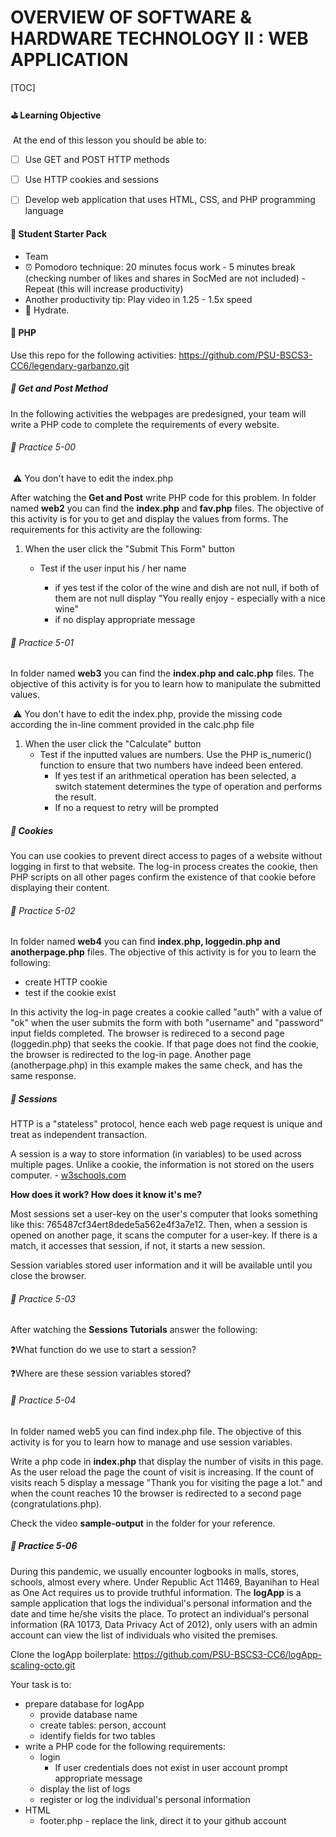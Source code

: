 # **OVERVIEW OF SOFTWARE & HARDWARE TECHNOLOGY II** : WEB APPLICATION

[TOC]

#### :golf: Learning Objective

​		At the end of this lesson you should be able to:

- [ ] Use GET and POST HTTP methods

- [ ] Use HTTP cookies and sessions

- [ ] Develop web application that uses HTML, CSS, and PHP programming language

  

#### :school_satchel: Student Starter Pack

  - T​eam
  - :alarm_clock: Pomodoro technique: 20 minutes focus work - 5 minutes break (checking number of likes and shares in SocMed are not included) - Repeat (this will increase productivity)
  - Another productivity tip: Play video in 1.25 - 1.5x speed
  - :milk_glass: Hydrate.



#### :rocket: PHP

Use this repo for the following activities: https://github.com/PSU-BSCS3-CC6/legendary-garbanzo.git 

##### :triangular_flag_on_post: Get and Post Method

In the following activities the webpages are predesigned, your team will write a PHP code to complete the requirements of every website.

###### :space_invader: Practice 5-00

​	:warning: You don't have to edit the index.php

After watching the **Get and Post** write PHP code for this problem. In folder named **web2** you can find the **index.php** and **fav.php** files. The objective of this activity is for you to get and display the values from forms. The requirements for this activity are the following:

1. When the user click the "Submit This Form" button

   - Test if the user input his / her name

     - if yes test if the color of the wine and dish are not null, if both of them are not null display "You really enjoy <dish> - especially with a nice <color> wine"
     - if no display appropriate message

     

###### :space_invader: Practice 5-01

In folder named **web3** you can find the **index.php and calc.php** files. The objective of this activity is for you to learn how to manipulate the submitted values.

​	:warning: You don't have to edit the index.php, provide the missing code according the in-line comment provided in the calc.php file

1. When the user click the "Calculate" button
   - Test if the inputted values are numbers. Use the PHP is_numeric() function to ensure that two numbers have indeed been entered.
     - If yes test if an arithmetical operation has been selected, a switch statement determines the type of operation and performs the result.
     - If no a request to retry will be prompted



##### :triangular_flag_on_post: Cookies

You can use cookies to prevent direct access to pages of a website without logging in first to that website. The log-in process creates the cookie, then PHP scripts on all other pages confirm the existence of that cookie before displaying their content.

###### :space_invader: Practice 5-02

In folder named **web4** you can find **index.php, loggedin.php and anotherpage.php** files. The objective of this activity is for you to learn the following:

- create HTTP cookie
- test if the cookie exist

In this activity the log-in page creates a cookie called "auth" with a value of "ok" when the user submits the form with both "username" and "password" input fields completed. The browser is redireced to a second page (loggedin.php) that seeks the cookie. If that page does not find the cookie, the browser is redirected to the log-in page. Another page (anotherpage.php) in this example makes the same check, and has the same response.

##### :triangular_flag_on_post: Sessions

HTTP is a "stateless" protocol, hence each web page request is unique and treat as independent transaction.

A session is a way to store information (in variables) to be used across multiple pages. Unlike a cookie, the information is not stored on the users computer. - [w3schools.com](https://www.w3schools.com/php/php_sessions.asp)

**How does it work? How does it know it's me?**

Most sessions set a user-key on the user's computer that looks something like this: 765487cf34ert8dede5a562e4f3a7e12. Then, when a session is opened on another page, it scans the computer for a user-key. If there is a match, it accesses that session, if not, it starts a new session.

Session variables stored user information and it will be available until you close the browser.

###### :space_invader: Practice 5-03

After watching the **Sessions Tutorials** answer the following:

:question:What function do we use to start a session?

:question:Where are these session variables stored? 



###### :space_invader: Practice 5-04

In folder named web5 you can find index.php file. The objective of this activity is for you to learn how to manage and use session variables.

Write a php code in **index.php** that display the number of visits in this page. As the user reload the page the count of visit is increasing. If the count of visits reach 5 display a message "Thank you for visiting the page a lot." and when the count reaches 10 the browser is redirected to a second page (congratulations.php).

Check the video **sample-output** in the folder for your reference.

##### :space_invader: Practice 5-06

During this pandemic, we usually encounter logbooks in malls, stores, schools, almost every where. Under Republic Act 11469, Bayanihan to Heal as One Act requires us to provide truthful information. The **logApp** is a sample application that logs the individual's personal information and the date and time he/she visits the place. To protect an individual's personal information (RA 10173, Data Privacy Act of 2012), only users with an admin account can view the list of individuals who visited the premises.

Clone the logApp boilerplate:  https://github.com/PSU-BSCS3-CC6/logApp-scaling-octo.git

Your task is to: 

- prepare database for logApp
  - provide database name
  - create tables: person, account
  - identify fields for two tables
- write a PHP code for the following requirements:
  - login
    - If user credentials does not exist in user account prompt appropriate message
  - display the list of logs
  - register or log the individual's personal information
- HTML
  - footer.php - replace the link, direct it to your github account



​      



